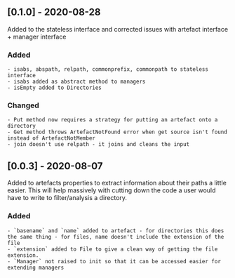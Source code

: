 ## [0.1.0] -  2020-08-28

Added to the stateless interface and corrected issues with artefact interface + manager interface

### Added
    - isabs, abspath, relpath, commonprefix, commonpath to stateless interface
    - isabs added as abstract method to managers
    - isEmpty added to Directories

### Changed
    - Put method now requires a strategy for putting an artefact onto a directory
    - Get method throws ArtefactNotFound error when get source isn't found instead of ArtefactNotMember
    - join doesn't use relpath - it joins and cleans the input

## [0.0.3] -  2020-08-07

Added to artefacts properties to extract information about their paths a little easier. This will help massively with cutting down the code a user would have to write to filter/analysis a directory.

### Added
    - `basename` and `name` added to artefact - for directories this does the same thing - for files, name doesn't include the extension of the file
    - `extension` added to File to give a clean way of getting the file extension.
    - `Manager` not raised to init so that it can be accessed easier for extending managers